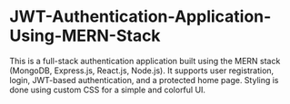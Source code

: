 # JWT-Authentication-Application-Using-MERN-Stack
This is a full-stack authentication application built using the MERN stack (MongoDB, Express.js, React.js, Node.js). It supports user registration, login, JWT-based authentication, and a protected home page. Styling is done using custom CSS for a simple and colorful UI.
